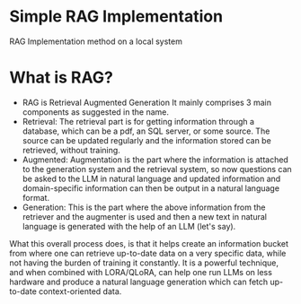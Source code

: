 # Simple RAG Implementation
RAG Implementation method on a local system

# What is RAG?
* RAG is Retrieval Augmented Generation
It mainly comprises 3 main components as suggested in the name.
* Retrieval: The retrieval part is for getting information through a database, which can be a pdf, an SQL server, or some source. The source can be updated regularly and the information stored can be retrieved, without training.
* Augmented: Augmentation is the part where the information is attached to the generation system and the retrieval system, so now questions can be asked to the LLM in natural language and updated information and domain-specific information can then be output in a natural language format.
* Generation: This is the part where the above information from the retriever and the augmenter is used and then a new text in natural language is generated with the help of an LLM (let's say).

What this overall process does, is that it helps create an information bucket from where one can retrieve up-to-date data on a very specific data, while not having the burden of training it constantly. It is a powerful technique, and when combined with LORA/QLoRA, can help one run LLMs on less hardware and produce a natural language generation which can fetch up-to-date context-oriented data. 

